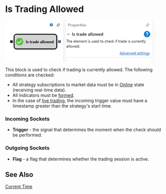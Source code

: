 # Is Trading Allowed

![Designer TradeAllowedDiagramElement 00](../../../../../../images/designer_tradealloweddiagramelement_00.png)

This block is used to check if trading is currently allowed. The following conditions are checked:

- All strategy subscriptions to market data must be in [Online](../../../../../api/market_data/subscriptions.md) state (receiving real-time data).
- All indicators must be [formed](../../../../../api/indicators.md).
- In the case of [live trading](../../../../live_execution/getting_started.md), the incoming trigger value must have a timestamp greater than the strategy's start time.

### Incoming Sockets


- **Trigger** - the signal that determines the moment when the check should be performed.

### Outgoing Sockets


- **Flag** - a flag that determines whether the trading session is active.

## See Also

[Current Time](current_time.md)